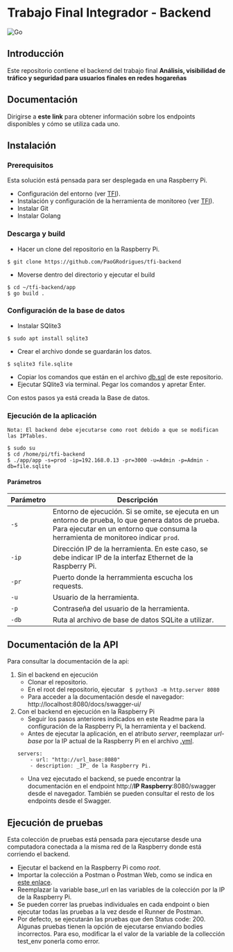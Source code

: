 # Trabajo Final Integrador - Backend

![Go](https://img.shields.io/badge/code-Golang-blue?logo=go)

## Introducción
Este repositorio contiene el backend del trabajo final **Análisis, visibilidad de tráfico y seguridad para usuarios finales en redes hogareñas**

## Documentación
Dirigirse a **este link** para obtener información sobre los endpoints disponibles y cómo se utiliza cada uno.

## Instalación
### Prerequisitos
Esta solución está pensada para ser desplegada en una Raspberry Pi.
* Configuración del entorno (ver [TFI](https://github.com/PaoGRodrigues/tfi)).
* Instalación y configuración de la herramienta de monitoreo (ver [TFI](https://github.com/PaoGRodrigues/tfi)).
* Instalar Git
* Instalar Golang

### Descarga y build
* Hacer un clone del repositorio en la Raspberry Pi.
``` 
$ git clone https://github.com/PaoGRodrigues/tfi-backend
```
* Moverse dentro del directorio y ejecutar el build
``` 
$ cd ~/tfi-backend/app
$ go build .
```

### Configuración de la base de datos
* Instalar SQlite3
``` 
$ sudo apt install sqlite3
```
* Crear el archivo donde se guardarán los datos.
``` 
$ sqlite3 file.sqlite
```
* Copiar los comandos que están en el archivo [db.sql](/scripts/db.sql) de este repositorio.
* Ejecutar SQlite3 vía terminal. Pegar los comandos y apretar Enter.

Con estos pasos ya está creada la Base de datos.

### Ejecución de la aplicación
`Nota: El backend debe ejecutarse como root debido a que se modifican las IPTables.`
```
$ sudo su
$ cd /home/pi/tfi-backend
$ ./app/app -s=prod -ip=192.168.0.13 -pr=3000 -u=Admin -p=Admin -db=file.sqlite
```

#### Parámetros
| Parámetro | Descripción |
|----------|-------------|
| `-s`     | Entorno de ejecución. Si se omite, se ejecuta en un entorno de prueba, lo que genera datos de prueba. Para ejecutar en un entorno que consuma la herramienta de monitoreo indicar `prod`. |
| `-ip`    | Dirección IP de la herramienta. En este caso, se debe indicar IP de la interfaz Ethernet de la Raspberry Pi. |
| `-pr`    | Puerto donde la herrammienta escucha los requests. |
| `-u`     | Usuario de la herramienta. |
| `-p`     | Contraseña del usuario de la herramienta. |
| `-db`    | Ruta al archivo de base de datos SQLite a utilizar. |

## Documentación de la API
Para consultar la documentación de la api:
1. Sin el backend en ejecución
    * Clonar el repositorio.
    * En el root del repositorio, ejecutar ``` $ python3 -m http.server 8080```
    * Para acceder a la documentación desde el navegador: http://localhost:8080/docs/swagger-ui/
2. Con el backend en ejecución en la Raspberry Pi
    * Seguir los pasos anteriores indicados en este Readme para la configuración de la Raspberry Pi, la herramienta y el backend. 
    * Antes de ejecutar la aplicación, en el atributo _server_, reemplazar _url-base_ por la IP actual de la Raspberry Pi en el archivo [.yml](docs/openapi_trabajo_final.yaml).
    ```
    servers:
        - url: "http://url_base:8080"
        - description: _IP_ de la Raspberry Pi. 
    ```
    * Una vez ejecutado el backend, se puede encontrar la documentación en el endpoint http://**IP Raspberry**:8080/swagger desde el navegador. También se pueden consultar el resto de los endpoints desde el Swagger.

## Ejecución de pruebas
Esta colección de pruebas está pensada para ejecutarse desde una computadora conectada a la misma red de la Raspberry donde está corriendo el backend.

* Ejecutar el backend en la Raspberry Pi como _root_. 
* Importar la colección a Postman o Postman Web, como se indica en [este enlace](https://learning.postman.com/docs/getting-started/importing-and-exporting/importing-data/).
* Reemplazar la variable base_url en las variables de la colección por la IP de la Raspberry Pi.
* Se pueden correr las pruebas individuales en cada endpoint o bien ejecutar todas las pruebas a la vez desde el Runner de Postman. 
* Por defecto, se ejecutarán las pruebas que den Status code: 200. Algunas pruebas tienen la opción de ejecutarse enviando bodies incorrectos. Para eso, modificar la el valor de la variable de la collección test_env ponerla como error.